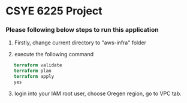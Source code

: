 # CSYE 6225 Project

### Please following below steps to run this application

1. Firstly, change current directory to "aws-infra" folder



2. execute the following command

```terraform init
   terraform validate
   terraform plan
   terraform apply 
   yes
```

3. login into your IAM root user, choose Oregen region, go to VPC tab.
